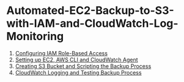 # Automated-EC2-Backup-to-S3-with-IAM-and-CloudWatch-Log-Monitoring


1. [Configuring IAM Role-Based Access](#configuring-iam-role-based-access)
2. [Setting up EC2, AWS CLI and CloudWatch Agent](#setting-up-ec2,-aws-cli-and-cloudwatch-agent)
3. [Creating S3 Bucket and Scripting the Backup Process](#creating-s3-bucket-and-scripting-the-backup-process)
4. [CloudWatch Logging and Testing Backup Process](#cloudwatch-logging-and-testing-backup-process)


## 
